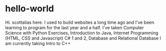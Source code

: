 # hello-world
Hi. 
scottalias here.
I used to build websites a long time ago and I've been learning to program for the last year and a half. I've taken Computer Science with Python Exercises, Introduction to Java,
Internet Programming (HTML, CSS and Javascript)
C# 1 and 2,
Database and Relational Database
I am currently taking Intro to C++
